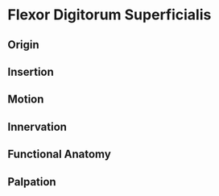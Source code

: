 # Flexor Digitorum Superficialis
## Origin
## Insertion
## Motion
## Innervation
## Functional Anatomy
## Palpation